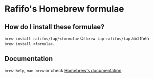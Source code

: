 # Rafifo's Homebrew formulae

## How do I install these formulae?

`brew install rafifos/tap/<formula>`
Or `brew tap rafifos/tap` and then `brew install <formula>`.

## Documentation
`brew help`, `man brew` or check [Homebrew's documentation](https://docs.brew.sh).
